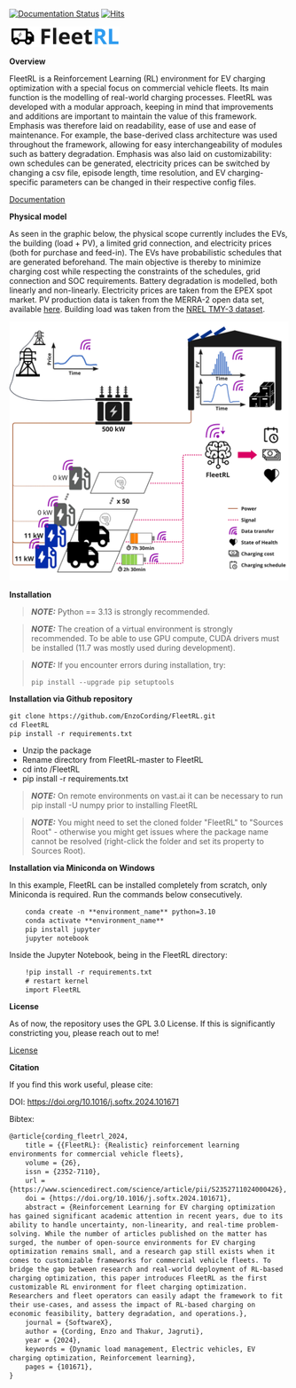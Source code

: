 [![Documentation Status](https://readthedocs.org/projects/fleetrl/badge/?version=latest)](https://fleetrl.readthedocs.io/en/latest/?badge=latest) [![Hits](https://hits.sh/github.com/EnzoCording/FleetRL.svg)](https://hits.sh/github.com/EnzoCording/FleetRL/)

<img width="200" src="https://github.com/EnzoCording/FleetRL/blob/master/docs/_static/FleetRL_logo.jpg">

**Overview**

FleetRL is a Reinforcement Learning (RL) environment for EV charging optimization with a 
special focus on commercial vehicle fleets. Its main function is the modelling of real-world
charging processes. FleetRL was developed with a modular approach, keeping in mind that
improvements and additions are important to maintain the value of this framework.
Emphasis was therefore laid on readability, ease of use and ease of maintenance.
For example, the base-derived class architecture was used throughout the framework,
allowing for easy interchangeability of modules such as battery degradation. Emphasis was also
laid on customizability: own schedules can be generated,
electricity prices can be switched by changing a csv file, episode length, time
resolution, and EV charging-specific parameters can be changed in their respective config files.

[Documentation](https://fleetrl.readthedocs.io/)

**Physical model**

As seen in the graphic below, the physical scope currently includes the EVs, 
the building (load + PV), a limited grid connection, and electricity prices
(both for purchase and feed-in). The EVs have probabilistic schedules that are 
generated beforehand. The main objective is thereby to minimize charging cost
while respecting the constraints of the schedules, grid connection and SOC requirements.
Battery degradation is modelled, both linearly and non-linearly.
Electricity prices are taken from the EPEX spot market. PV production data is taken
from the MERRA-2 open data set, available [here](https://www.renewables.ninja/).
Building load was taken from the [NREL TMY-3 dataset](https://doi.org/10.25984/1876417).

<img width="600" src="https://github.com/EnzoCording/FleetRL/blob/master/docs/_static/FleetRL_overview.jpg">

**Installation**

> **_NOTE:_**  Python == 3.13 is strongly recommended.

> **_NOTE:_**  The creation of a virtual environment is strongly recommended.
> To be able to use GPU compute, CUDA drivers must be installed
> (11.7 was mostly used during development).

> **_NOTE:_** If you encounter errors during installation, try:
>```
>pip install --upgrade pip setuptools
>```

**Installation via Github repository**

```
git clone https://github.com/EnzoCording/FleetRL.git
cd FleetRL
pip install -r requirements.txt
```

- Unzip the package
- Rename directory from FleetRL-master to FleetRL
- cd into /FleetRL
- pip install -r requirements.txt

> **_NOTE:_** On remote environments on vast.ai it can be necessary to run 
> pip install -U numpy prior to installing FleetRL

> **_NOTE:_** You might need to set the cloned folder "FleetRL" to
> "Sources Root" - otherwise you might get issues where the package name
> cannot be resolved (right-click the folder and set its property to Sources
> Root).

**Installation via Miniconda on Windows**

In this example, FleetRL can be installed completely from scratch, only Miniconda is required.
Run the commands below consecutively.

```
    conda create -n **environment_name** python=3.10
    conda activate **environment_name**
    pip install jupyter
    jupyter notebook
```

Inside the Jupyter Notebook, being in the FleetRL directory:

```
    !pip install -r requirements.txt
    # restart kernel
    import FleetRL
```
**License**

As of now, the repository uses the GPL 3.0 License. If this is
significantly constricting you, please reach out to me!

[License](LICENSE)

**Citation**

If you find this work useful, please cite:

DOI: https://doi.org/10.1016/j.softx.2024.101671

Bibtex:
```
@article{cording_fleetrl_2024,
	title = {{FleetRL}: {Realistic} reinforcement learning environments for commercial vehicle fleets},
	volume = {26},
	issn = {2352-7110},
	url = {https://www.sciencedirect.com/science/article/pii/S2352711024000426},
	doi = {https://doi.org/10.1016/j.softx.2024.101671},
	abstract = {Reinforcement Learning for EV charging optimization has gained significant academic attention in recent years, due to its ability to handle uncertainty, non-linearity, and real-time problem-solving. While the number of articles published on the matter has surged, the number of open-source environments for EV charging optimization remains small, and a research gap still exists when it comes to customizable frameworks for commercial vehicle fleets. To bridge the gap between research and real-world deployment of RL-based charging optimization, this paper introduces FleetRL as the first customizable RL environment for fleet charging optimization. Researchers and fleet operators can easily adapt the framework to fit their use-cases, and assess the impact of RL-based charging on economic feasibility, battery degradation, and operations.},
	journal = {SoftwareX},
	author = {Cording, Enzo and Thakur, Jagruti},
	year = {2024},
	keywords = {Dynamic load management, Electric vehicles, EV charging optimization, Reinforcement learning},
	pages = {101671},
}
```
